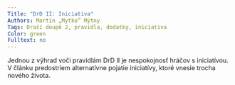 ```yaml
---
Title: "DrD II: Iniciativa"
Authors: Martin „Mytko” Mýtny
Tags: Dračí doupě 2, pravidla, dodatky, iniciativa
Color: green
Fulltext: no 
---
```

Jednou z výhrad voči pravidlám DrD II je
nespokojnosť hráčov s iniciatívou. V článku
predostriem alternatívne pojatie iniciatívy,
ktoré vnesie trocha nového života.